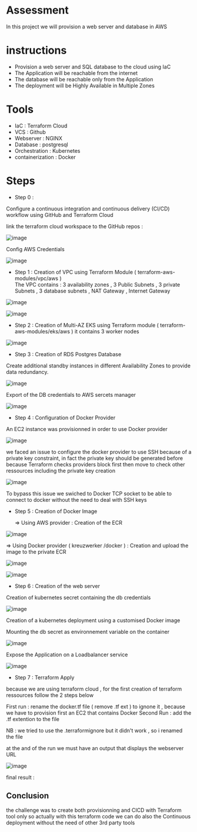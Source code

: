 # Assessment
In this project we will provision a web server and database in AWS
# instructions
- Provision a web server and SQL database to the cloud using IaC
- The Application will be reachable from the internet 
- The database will be reachable only  from the Application 
- The deployment will be Highly Available in Multiple Zones

# Tools
- IaC : Terraform Cloud
- VCS : Github
- Webserver :  NGINX
- Database : postgresql
- Orchestration : Kubernetes
- containerization : Docker 

# Steps



- Step 0 : 

Configure a continuous integration and continuous delivery (CI/CD) workflow using GitHub and Terraform Cloud 

link the terraform cloud workspace to the GitHub repos : 
  

![image](https://user-images.githubusercontent.com/65364422/171991508-689702a5-977f-466a-a57b-66f8833d0d20.png)
  
  
Config AWS Credentials 

![image](https://user-images.githubusercontent.com/65364422/171991632-cd49d0c0-2a55-4482-a097-3195f29beab1.png)


- Step 1 : Creation of VPC  using Terraform Module ( terraform-aws-modules/vpc/aws )  
  The VPC contains : 
    3 availability zones
    , 3 Public Subnets
    , 3 private Subnets 
    , 3 database subnets 
    , NAT Gateway
    , Internet Gateway 
    
    
 ![image](https://user-images.githubusercontent.com/65364422/171838894-f1af0360-6237-4282-b012-468647ac4d81.png)
 
 ![image](https://user-images.githubusercontent.com/65364422/171839034-5703d7be-8f0e-42df-ab88-d86f17a68213.png)

- Step 2 : Creation of Multi-AZ EKS using Terraform module ( terraform-aws-modules/eks/aws )
 it contains 3 worker nodes 
 
 ![image](https://user-images.githubusercontent.com/65364422/171842172-496d2f3d-ee8e-4ff6-a492-e8de534a352a.png)

 
- Step 3 : Creation of RDS Postgres Database 

Create  additional standby instances in  different Availability Zones  to provide data redundancy.

![image](https://user-images.githubusercontent.com/65364422/171841155-22dffc30-996f-4911-9972-5a4dcea58646.png)

Export of the DB credentials to AWS sercets manager 

![image](https://user-images.githubusercontent.com/65364422/171952451-5d73d5d4-7ab9-4046-b86f-6d34218a162d.png)

- Step 4 : Configuration of Docker Provider

 An EC2 instance was provisionned in order to use Docker provider 
 
 ![image](https://user-images.githubusercontent.com/65364422/171954501-48065ada-2551-4301-8d16-8dc5269ae9de.png)

we faced an issue to configure the docker provider to use SSH because of a private key constraint, in fact the private key should be generated before because  Terraform checks providers block first then move to check other ressources including the private key creation 

![image](https://user-images.githubusercontent.com/65364422/171956083-4990a18d-f71a-43be-9625-1f2a4e741e6c.png)

To bypass this issue we swiched to Docker TCP socket to be able to connect to docker without the need to deal with SSH keys


- Step 5 : Creation of Docker Image

    => Using AWS provider : 
      Creation of the ECR 
   
 ![image](https://user-images.githubusercontent.com/65364422/171950519-e05dde93-6cc4-468b-a0ef-bff84d027ec6.png)

   => Using Docker provider ( kreuzwerker /docker ) : 
      Creation and upload the image to the private ECR 
 

      
   ![image](https://user-images.githubusercontent.com/65364422/171950921-43df3d8c-d7d9-45a0-8d68-71779c5cd97a.png)

      
  ![image](https://user-images.githubusercontent.com/65364422/171950768-120d4e72-e59d-4235-8dc9-7cda9e2b3765.png)

 

- Step 6 : Creation of the web server 

 Creation of kubernetes secret containing the db credentials 

![image](https://user-images.githubusercontent.com/65364422/171952751-3a1d7dd5-4180-4562-b44d-47f3d12ad42c.png)

 Creation of a kubernetes deployment using a customised Docker image 
 
 Mounting the db secret as environnement variable on the container 
 
 ![image](https://user-images.githubusercontent.com/65364422/171953117-c548ae68-99c4-49f4-8dde-df8137deee43.png)
 
 Expose the Application on a Loadbalancer service
 
 ![image](https://user-images.githubusercontent.com/65364422/171953830-e648df84-c782-4610-a11d-56e052e27834.png)
 
  - Step 7 : Terraform Apply
 
 because we are  using terraform cloud , for the first creation of terraform ressources  follow the 2 steps below 
   
  First run : rename the docker.tf file ( remove .tf ext ) to ignone it ,   because we have to provision first an EC2 that contains Docker
  Second Run : add the .tf extention to the file 
  
  NB : we tried to use the .terraformignore but it didn't work , so i renamed the file 
   
  
  at the and of the run we must have an output that displays the webserver URL
  
  ![image](https://user-images.githubusercontent.com/65364422/172028612-73760f09-d247-4851-beca-241b79d2f97c.png)

  
  final result : 
  
  
  
  ## Conclusion 
  the challenge was to create both provisionning and CICD with Terraform tool only
  so actually with this terraform code we can do also the Continuous deployment without the need of other 3rd party tools 
  
 


 
 






